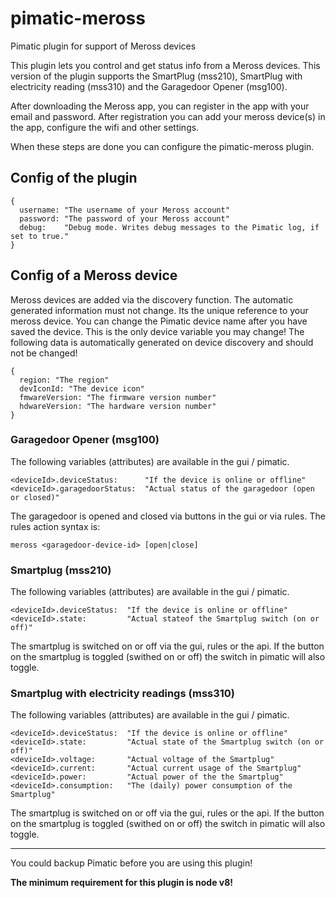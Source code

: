 # pimatic-meross
Pimatic plugin for support of Meross devices

This plugin lets you control and get status info from a Meross devices. This version of the plugin supports the SmartPlug (mss210), SmartPlug with electricity reading (mss310) and the Garagedoor Opener (msg100).

After downloading the Meross app, you can register in the app with your email and password.
After registration you can add your meross device(s) in the app, configure the wifi and other settings.

When these steps are done you can configure the pimatic-meross plugin.

## Config of the plugin
```
{
  username: "The username of your Meross account"
  password: "The password of your Meross account"
  debug:    "Debug mode. Writes debug messages to the Pimatic log, if set to true."
}
```

## Config of a Meross device

Meross devices are added via the discovery function.
The automatic generated information must not change. Its the unique reference to your meross device. You can change the Pimatic device name after you have saved the device. This is the only device variable you may change!
The following data is automatically generated on device discovery and should not be changed!

```
{
  region: "The region"
  devIconId: "The device icon"
  fmwareVersion: "The firmware version number"
  hdwareVersion: "The hardware version number"
}
```

### Garagedoor Opener (msg100)
The following variables (attributes) are available in the gui / pimatic.

```
<deviceId>.deviceStatus:      "If the device is online or offline"
<deviceId>.garagedoorStatus:  "Actual status of the garagedoor (open or closed)"
```
The garagedoor is opened and closed via buttons in the gui or via rules. The rules action syntax is:
```
meross <garagedoor-device-id> [open|close]
```

### Smartplug (mss210)
The following variables (attributes) are available in the gui / pimatic.

```
<deviceId>.deviceStatus:  "If the device is online or offline"
<deviceId>.state:         "Actual stateof the Smartplug switch (on or off)"
```
The smartplug is switched on or off via the gui, rules or the api. If the button on the smartplug is toggled (swithed on or off) the switch in pimatic will also toggle.

### Smartplug with electricity readings (mss310)
The following variables (attributes) are available in the gui / pimatic.

```
<deviceId>.deviceStatus:  "If the device is online or offline"
<deviceId>.state:         "Actual state of the Smartplug switch (on or off)"
<deviceId>.voltage:       "Actual voltage of the Smartplug"
<deviceId>.current:       "Actual current usage of the Smartplug"
<deviceId>.power:         "Actual power of the the Smartplug"
<deviceId>.consumption:   "The (daily) power consumption of the Smartplug"
```
The smartplug is switched on or off via the gui, rules or the api. If the button on the smartplug is toggled (swithed on or off) the switch in pimatic will also toggle.

---

You could backup Pimatic before you are using this plugin!

__The minimum requirement for this plugin is node v8!__
